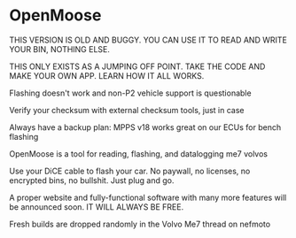 # OpenMoose

THIS VERSION IS OLD AND BUGGY. YOU CAN USE IT TO READ AND WRITE YOUR BIN, NOTHING ELSE.

THIS ONLY EXISTS AS A JUMPING OFF POINT. TAKE THE CODE AND MAKE YOUR OWN APP. LEARN HOW IT ALL WORKS.

Flashing doesn't work and non-P2 vehicle support is questionable

Verify your checksum with external checksum tools, just in case

Always have a backup plan: MPPS v18 works great on our ECUs for bench flashing


OpenMoose is a tool for reading, flashing, and datalogging me7 volvos

Use your DiCE cable to flash your car. No paywall, no licenses, no encrypted bins, no bullshit. Just plug and go.

A proper website and fully-functional software with many more features will be announced soon. IT WILL ALWAYS BE FREE.

Fresh builds are dropped randomly in the Volvo Me7 thread on nefmoto
